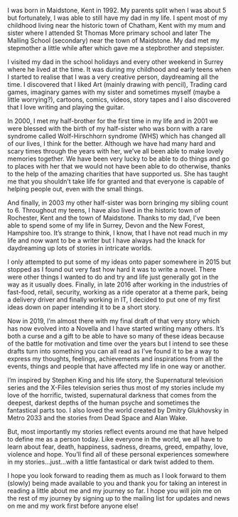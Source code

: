 I was born in Maidstone, Kent in 1992. My parents split when I was about 5 but fortunately, I was able to still have my dad in my life. I spent most of my childhood living near the historic town of Chatham, Kent with my mum and sister where I attended St Thomas More primary school and later The Malling School (secondary) near the town of Maidstone. My dad met my stepmother a little while after which gave me a stepbrother and stepsister.

I visited my dad in the school holidays and every other weekend in Surrey where he lived at the time. It was during my childhood and early teens when I started to realise that I was a very creative person, daydreaming all the time. I discovered that I liked Art (mainly drawing with pencil), Trading card games, imaginary games with my sister and sometimes myself (maybe a little worrying?), cartoons, comics, videos, story tapes and I also discovered that I love writing and playing the guitar.

In 2000, I met my half-brother for the first time in my life and in 2001 we were blessed with the birth of my half-sister who was born with a rare syndrome called Wolf-Hirschhorn syndrome (WHS) which has changed all of our lives, I think for the better. Although we have had many hard and scary times through the years with her, we’ve all been able to make lovely memories together. We have been very lucky to be able to do things and go to places with her that we would not have been able to do otherwise, thanks to the help of the amazing charities that have supported us. She has taught me that you shouldn’t take life for granted and that everyone is capable of helping people out, even with the small things.

And finally, in 2003 my other half-sister was born bringing my sibling count to 6. Throughout my teens, I have also lived in the historic town of Rochester, Kent and the town of Maidstone. Thanks to my dad, I’ve been able to spend some of my life in Surrey, Devon and the New Forest, Hampshire too. It’s strange to think, I know, that I have not read much in my life and now want to be a writer but I have always had the knack for daydreaming up lots of stories in intricate worlds.

I only attempted to put some of my ideas onto paper somewhere in 2015 but stopped as I found out very fast how hard it was to write a novel. There were other things I wanted to do and try and life just generally got in the way as it usually does. Finally, in late 2016 after working in the industries of fast-food, retail, security, working as a ride operator at a theme park, being a delivery driver and finally working in IT, I decided to put one of my first ideas down on paper intending it to be a short story.

Now in 2019, I’m almost there with my final draft of that very story which has now evolved into a Novella and I have started writing many others. It’s both a curse and a gift to be able to have so many of these ideas because of the battle for motivation and time over the years but I intend to see these drafts turn into something you can all read as I’ve found it to be a way to express my thoughts, feelings, achievements and inspirations from all the events, things and people that have affected my life in one way or another.

I’m inspired by Stephen King and his life story, the Supernatural television series and the X-Files television series thus most of my stories include my love of the horrific, twisted, supernatural darkness that comes from the deepest, darkest depths of the human psyche and sometimes the fantastical parts too. I also loved the world created by Dmitry Glukhovsky in Metro 2033 and the stories from Dead Space and Alan Wake.

But, most importantly my stories reflect events around me that have helped to define me as a person today. Like everyone in the world, we all have to learn about fear, death, happiness, sadness, dreams, greed, empathy, love, violence and hope. You’ll find all of these personal experiences somewhere in my stories...just...with a little fantastical or dark twist added to them.

I hope you look forward to reading them as much as I look forward to them (slowly) being made available to you and thank you for taking an interest in reading a little about me and my journey so far. I hope you will join me on the rest of my journey by signing up to the mailing list for updates and news on me and my work first before anyone else!
